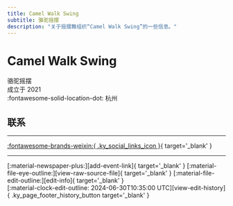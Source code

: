 ```yaml
---
title: Camel Walk Swing
subtitle: 骆驼摇摆
description: "关于摇摆舞组织“Camel Walk Swing”的一些信息。"
---
```


# Camel Walk Swing

骆驼摇摆  
成立于 2021  
:fontawesome-solid-location-dot: 杭州  


## 联系


---

 [:fontawesome-brands-weixin:{ .ky_social_links_icon }](# "CamelwalkSwing骆驼摇摆"){ target='_blank' }

---

<div class="ky_page_footer" markdown>
<div class="ky_page_footer_trailing" markdown="span">
[:material-newspaper-plus:][add-event-link]{ target='_blank' }
[:material-file-eye-outline:][view-raw-source-file]{ target='_blank' }
[:material-file-edit-outline:][edit-info]{ target='_blank' }
</div>
<div class="ky_page_footer_leading" markdown="span">
[:material-clock-edit-outline: 2024-06-30T10:35:00 UTC][view-edit-history]{ .ky_page_footer_history_button target='_blank' }
</div>
</div>

[add-event-link]: https://github.com/swingdance/events/issues/new?assignees=&labels=add+event&projects=&template=02-add_entity.yml&title=%5Bzh_CN%5D%20Add%20Event%3A%20%3CName%3E&region=zh_CN&province=Zhejiang&city=Hangzhou&org_id=camel-walk-swing "添加活动"
[view-raw-source-file]: https://github.com/swingdance/orgs/blob/main/zh_CN/camel-walk-swing.json "查看原始源文件"
[edit-info]: https://github.com/swingdance/orgs/issues/new?assignees=&labels=update+org&projects=&template=03-update_entity.yml&title=%5Bzh_CN%5D%20Update%20Org%3A%20Camel%20Walk%20Swing&region=zh_CN&id=camel-walk-swing&name=Camel%20Walk%20Swing "编辑信息"

[view-edit-history]: https://github.com/swingdance/orgs/commits/main/zh_CN/camel-walk-swing.json "查看编辑历史"
